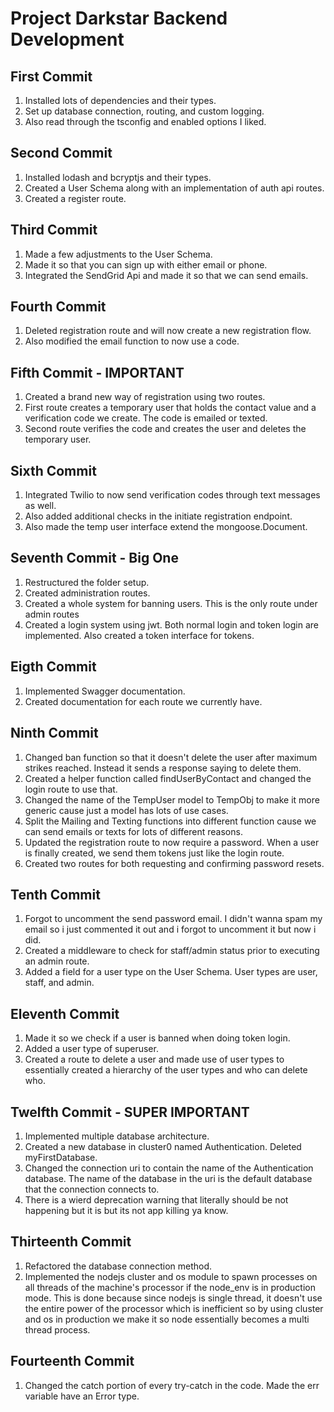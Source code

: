 # Project Darkstar Backend Development

## First Commit

1. Installed lots of dependencies and their types.
2. Set up database connection, routing, and custom logging.
3. Also read through the tsconfig and enabled options I liked.

## Second Commit

1. Installed lodash and bcryptjs and their types.
2. Created a User Schema along with an implementation of auth api routes.
3. Created a register route.

## Third Commit

1. Made a few adjustments to the User Schema.
2. Made it so that you can sign up with either email or phone.
3. Integrated the SendGrid Api and made it so that we can send emails.

## Fourth Commit

1. Deleted registration route and will now create a new registration flow.
2. Also modified the email function to now use a code.

## Fifth Commit - IMPORTANT

1. Created a brand new way of registration using two routes.
2. First route creates a temporary user that holds the contact value and a verification code we create. The code is emailed or texted.
3. Second route verifies the code and creates the user and deletes the temporary user.

## Sixth Commit

1. Integrated Twilio to now send verification codes through text messages as well.
2. Also added additional checks in the initiate registration endpoint.
3. Also made the temp user interface extend the mongoose.Document.

## Seventh Commit - Big One

1. Restructured the folder setup.
2. Created administration routes.
3. Created a whole system for banning users. This is the only route under admin routes
4. Created a login system using jwt. Both normal login and token login are implemented. Also created a token interface for tokens.

## Eigth Commit

1. Implemented Swagger documentation.
2. Created documentation for each route we currently have.

## Ninth Commit

1. Changed ban function so that it doesn't delete the user after maximum strikes reached. Instead it sends a response saying to delete them.
2. Created a helper function called findUserByContact and changed the login route to use that.
3. Changed the name of the TempUser model to TempObj to make it more generic cause just a model has lots of use cases.
4. Split the Mailing and Texting functions into different function cause we can send emails or texts for lots of different reasons.
5. Updated the registration route to now require a password. When a user is finally created, we send them tokens just like the login route.
6. Created two routes for both requesting and confirming password resets.

## Tenth Commit

1. Forgot to uncomment the send password email. I didn't wanna spam my email so i just commented it out and i forgot to uncomment it but now i did.
2. Created a middleware to check for staff/admin status prior to executing an admin route.
3. Added a field for a user type on the User Schema. User types are user, staff, and admin.

## Eleventh Commit

1. Made it so we check if a user is banned when doing token login.
2. Added a user type of superuser.
3. Created a route to delete a user and made use of user types to essentially created a hierarchy of the user types and who can delete who.

## Twelfth Commit - SUPER IMPORTANT

1. Implemented multiple database architecture.
2. Created a new database in cluster0 named Authentication. Deleted myFirstDatabase.
3. Changed the connection uri to contain the name of the Authentication database. The name of the database in the uri is the default database that the connection connects to.
4. There is a wierd deprecation warning that literally should be not happening but it is but its not app killing ya know.

## Thirteenth Commit

1. Refactored the database connection method.
2. Implemented the nodejs cluster and os module to spawn processes on all threads of the machine's processor if the node_env is in production mode. This is done because since nodejs is single thread, it doesn't use the entire power of the processor which is inefficient so by using cluster and os in production we make it so node essentially becomes a multi thread process.

## Fourteenth Commit

1. Changed the catch portion of every try-catch in the code. Made the err variable have an Error type.
